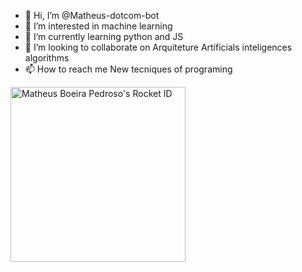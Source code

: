 - 👋 Hi, I’m @Matheus-dotcom-bot
- 👀 I’m interested in machine learning
- 🌱 I’m currently learning python and JS
- 💞️ I’m looking to collaborate on Arquiteture Artificials inteligences algorithms
- 📫 How to reach me New tecniques of programing

<!---
Matheus-dotcom-bot/Matheus-dotcom-bot is a ✨ special ✨ repository because its `README.md` (this file) appears on your GitHub profile.
You can click the Preview link to take a look at your changes.
--->
<a href="https://app.rocketseat.com.br/me/matheus-boeira-pedroso"><img src="https://app.rocketseat.com.br/api/rocketid/share?slug=matheus-boeira-pedroso&type=card" width="280" alt="Matheus Boeira Pedroso's Rocket ID"/></a>
<a href="https://hermes.dio.me/public-users/boeirapedroso/share/818edc3a1f51309dcb9e18e44a0e3681.png"/></a>
